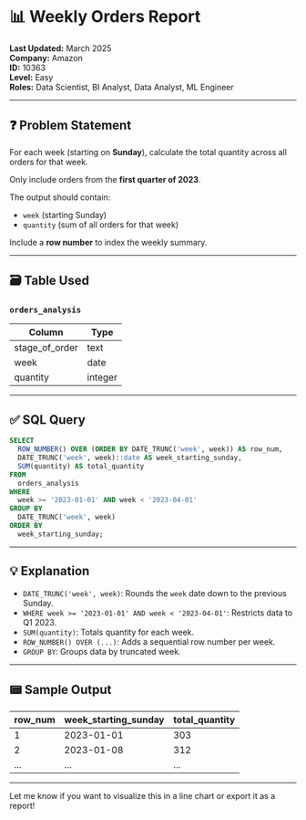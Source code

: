 # 📊 Weekly Orders Report

**Last Updated:** March 2025  
**Company:** Amazon  
**ID:** 10363  
**Level:** Easy  
**Roles:** Data Scientist, BI Analyst, Data Analyst, ML Engineer

---

## ❓ Problem Statement

For each week (starting on **Sunday**), calculate the total quantity across all orders for that week.

Only include orders from the **first quarter of 2023**.

The output should contain:
- `week` (starting Sunday)
- `quantity` (sum of all orders for that week)

Include a **row number** to index the weekly summary.

---

## 🗃️ Table Used

### `orders_analysis`
| Column          | Type    |
|------------------|---------|
| stage_of_order   | text    |
| week             | date    |
| quantity         | integer |

---

## ✅ SQL Query

```sql
SELECT
  ROW_NUMBER() OVER (ORDER BY DATE_TRUNC('week', week)) AS row_num,
  DATE_TRUNC('week', week)::date AS week_starting_sunday,
  SUM(quantity) AS total_quantity
FROM
  orders_analysis
WHERE
  week >= '2023-01-01' AND week < '2023-04-01'
GROUP BY
  DATE_TRUNC('week', week)
ORDER BY
  week_starting_sunday;
```

---

## 💡 Explanation

- `DATE_TRUNC('week', week)`: Rounds the `week` date down to the previous Sunday.
- `WHERE week >= '2023-01-01' AND week < '2023-04-01'`: Restricts data to Q1 2023.
- `SUM(quantity)`: Totals quantity for each week.
- `ROW_NUMBER() OVER (...)`: Adds a sequential row number per week.
- `GROUP BY`: Groups data by truncated week.

---

## 📟 Sample Output

| row_num | week_starting_sunday | total_quantity |
|---------|----------------------|----------------|
| 1       | 2023-01-01           | 303            |
| 2       | 2023-01-08           | 312            |
| ...     | ...                  | ...            |

---

Let me know if you want to visualize this in a line chart or export it as a report!

